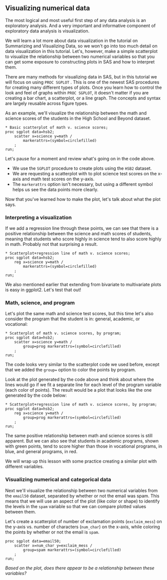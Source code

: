 ## Visualizing numerical data

The most logical and most useful first step of any data analysis is an exploratory analysis. And a very important and informative component of exploratory data analysis is visualization.

We will learn a lot more about data visualization in the tutorial on Summarizing and Visualizing Data, so we won't go into too much detail on data visualization in this tutorial. Let's, however, make a simple scatterplot to visualize the relationship between two numerical variables so that you can get some exposure to constructing plots in SAS and how to interpret them.

There are many methods for visualizing data in SAS, but in this tutorial we will focus on using `PROC SGPLOT` . This is one of the newest SAS procedures for creating many different types of plots. Once you learn how to control the look and feel of graphs within `PROC SGPLOT`, it doesn't matter if you are creating a bar chart, a scatterplot, or a line graph. The concepts and syntax are largely reusable across figure types.

As an example, we'll visualize the relationship between the math and science scores of the students in the High School and Beyond dataset.

```
* Basic scatterplot of math v. science scores;
proc sgplot data=hsb2;
	scatter x=science y=math /
		markerattrs=(symbol=circlefilled)
	;
run;
```

Let's pause for a moment and review what's going on in the code above.

- We use the `SGPLOT` procedure to create plots using the `HSB2` dataset.
- We are requesting a scatterplot with to plot science test scores on the x-axis and math test scores on the y-axis.
- The `markerattrs` option isn't necessary, but using a different symbol helps us see the data points more clearly.

Now that you've learned how to make the plot, let's talk about what the plot says.

### Interpreting a visualization

If we add a regression line through these points, we can see that there is a positive relationship between the science and math scores of students, meaning that students who score highly in science tend to also score highly in math. Probably not that surprising a result.

```
* Scatterplot+regression line of math v. science scores;
proc sgplot data=hsb2;
	reg x=science y=math /
    	markerattrs=(symbol=circlefilled)
    ;
run;
```

We also mentioned earlier that extending from bivariate to multivariate plots is easy in ggplot2. Let's test that out!

### Math, science, and program

Let's plot the same math and science test scores, but this time let's also consider the program that the student is in: general, academic, or vocational:

```
* Scatterplot of math v. science scores, by program;
proc sgplot data=hsb2;
	scatter x=science y=math /
		group=prog markerattrs=(symbol=circlefilled)
	;
run;
```

The code looks very similar to the scatterplot code we used before, except that we added the `group=` option to color the points by program.

Look at the plot generated by the code above and think about where the lines would go if we fit a separate line for each level of the program variable (each color of points). The result would be a plot that looks like the one generated by the code below:

```
* Scatterplot+regression line of math v. science scores, by program;
proc sgplot data=hsb2;
	reg x=science y=math /
		group=prog markerattrs=(symbol=circlefilled)
	;
run;
```

The same positive relationship between math and science scores is still apparent. But we can also see that students in academic programs, shown with green points, tend to score higher than those in vocational programs, in blue, and general programs, in red.

We will wrap up this lesson with some practice creating a similar plot with different variables.

### Visualizing numerical and categorical data

Next we'll visualize the relationship between two numerical variables from the `email50` dataset, separated by whether or not the email was spam. This means that we will use an aspect of the plot (like color or shape) to identify the levels in the `spam` variable so that we can compare plotted values between them.

Let's create a scatterplot of number of exclamation points (`exclaim_mess`) on the y-axis vs. number of characters (`num_char`) on the x-axis, while coloring the points by whether or not the email is `spam`.

```
proc sgplot data=email50;
	scatter x=num_char y=exclaim_mess /
		group=spam markerattrs=(symbol=circlefilled)
	;
run;
```

*Based on the plot, does there appear to be a relationship between these variables?* 

<!-- MathJax -->

<script src="https://cdn.mathjax.org/mathjax/latest/MathJax.js?config=TeX-AMS-MML_HTMLorMML" type="text/javascript"></script>

